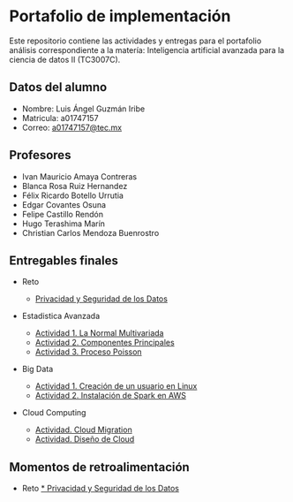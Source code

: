 # Portafolio de implementación

Este repositorio contiene las actividades y entregas para el portafolio análisis correspondiente a la matería: Inteligencia artificial avanzada para la ciencia de datos II (TC3007C).

## Datos del alumno

* Nombre: Luis Ángel Guzmán Iribe
* Matricula: a01747157
* Correo: a01747157@tec.mx

## Profesores
* Ivan Mauricio Amaya Contreras
* Blanca Rosa Ruiz Hernandez
* Félix Ricardo Botello Urrutia
* Edgar Covantes Osuna
* Felipe Castillo Rendón
* Hugo Terashima Marín
* Christian Carlos Mendoza Buenrostro

## Entregables finales

* Reto
    * [Privacidad y Seguridad de los Datos](./Reto/Reto%20Privacidad%20y%20Seguridad%20de%20los%20Datos.pdf)

* Estadistica Avanzada
    * [Actividad 1. La Normal Multivariada](./Estadistica%20Avanzada/Normal-Multivariada_A01741757.pdf)
    * [Actividad 2. Componentes Principales](./Estadistica%20Avanzada/Componentes-Principales-A01741757.pdf)
    * [Actividad 3. Proceso Poisson](./Estadistica%20Avanzada/Proceso-Poisson---A01741757.pdf)

* Big Data
    * [Actividad 1. Creación de un usuario en Linux](/BigData/Creación%20de%20usuario%20en%20Linux.pdf)
    * [Actividad 2. Instalación de Spark en AWS](./BigData/Instalación%20de%20Spark%20en%20AWS.pdf)

* Cloud Computing
    * [Actividad. Cloud Migration](./Cloud%20Computing/CloudMigration_Equipo2.pdf)
    * [Actividad. Diseño de Cloud](./Cloud%20Computing/DisenoCloud_Equipo2.pdf)

## Momentos de retroalimentación
* Reto
    [* Privacidad y Seguridad de los Datos](./Retroalimentacion/Reto%20Privacidad%20y%20Seguridad%20de%20los%20Datos.pdf)